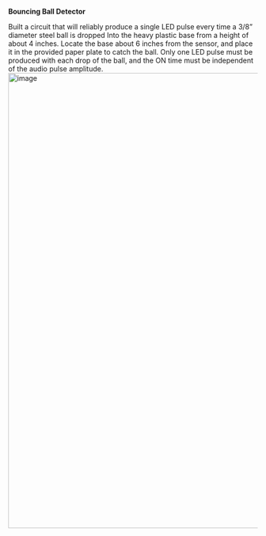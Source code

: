 
**Bouncing Ball Detector**

Built a circuit that will reliably produce a single LED pulse every time a 3/8” diameter steel ball 
is dropped Into the heavy plastic base from a height of about 4 inches. Locate the base about 
6 inches from the sensor, and place it in the provided paper plate to catch the ball. Only one 
LED pulse must be produced with each drop of the ball, and the ON time must be independent of 
the audio pulse amplitude.
<img width="920" alt="image" src="https://user-images.githubusercontent.com/100106103/176567908-ffc04a45-35c3-4620-a74f-89dfa07264c4.png">
